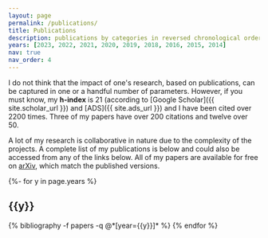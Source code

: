 ```yaml
---
layout: page
permalink: /publications/
title: Publications
description: publications by categories in reversed chronological order. generated by jekyll-scholar.
years: [2023, 2022, 2021, 2020, 2019, 2018, 2016, 2015, 2014]
nav: true
nav_order: 4
---
```


I do not think that the impact of one's research, based on publications, can be captured in one or a handful number of parameters.
However, if you must know, my **h-index** is 21 (according to [Google Scholar]({{ site.scholar_url }}) and [ADS]({{ site.ads_url }}) and I have been cited over 2200 times.
Three of my papers have over 200 citations and twelve over 50.


A lot of my research is collaborative in nature due to the complexity of the projects.
A complete list of my publications is below and could also be accessed from any of the links below.
All of my papers are available for free on [arXiv][arxiv_url], which match the published versions.

[arxiv_url]: https://arxiv.org/search/?query=kannawadi&searchtype=author&abstracts=show&order=-announced_date_first&size=50

<!-- _pages/publications.md -->
<div class="publications">

{%- for y in page.years %}
  <h2 class="year">{{y}}</h2>
  {% bibliography -f papers -q @*[year={{y}}]* %}
{% endfor %}

</div>
